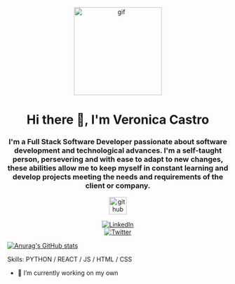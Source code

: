 <div id="header" align="center">
    <img src="https://media.giphy.com/media/CuuSHzuc0O166MRfjt/giphy.gif" alt="gif" width="200"/>
    <h1 align="center"> Hi there 👋, I'm Veronica Castro </h1>
    <h3 align="center">I'm a Full Stack Software Developer passionate about software development and technological advances. I'm a self-taught person, persevering and with ease to adapt to new changes, these abilities allow me to keep myself in constant learning and develop projects meeting the needs and requirements of the client or company.</h3>
</div>

<div id="badges" align="center">
    
[<img src='https://cdn.jsdelivr.net/npm/simple-icons@3.0.1/icons/github.svg' alt='github' height='40'>](https://github.com/VeronicaCastroMurillo) 
    
<a href='https://www.linkedin.com/in/veronicacastro2311/' target="_blank"><img alt='LinkedIn' src='https://img.shields.io/badge/LinkedIn-100000?style=flat&logo=LinkedIn&logoColor=2F48D7&labelColor=FFFFFF&color=2F48D7'/></a>    
<a href='https://twitter.com/Vernica42867651' target="_blank"><img alt='Twitter' src='https://img.shields.io/badge/Twitter-100000?style=flat&logo=Twitter&logoColor=FFFFFF&labelColor=4FF7F1&color=FFFFFF'/></a>

</div>

[![Anurag's GitHub stats](https://github-readme-stats.vercel.app/api?username=VeronicaCastroMurillo)](https://github.com/anuraghazra/github-readme-stats)

Skills: PYTHON / REACT / JS / HTML / CSS

- 🔭 I’m currently working on my own 





